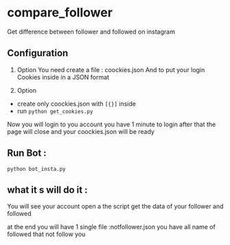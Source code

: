 # compare_follower
Get difference between follower and followed on instagram

## Configuration 

1) Option 
You need create a file : coockies.json
And to put your login Cookies inside in a JSON format 

2) Option 
 - create only coockies.json with ```[{}]``` inside 
 - run ```python get_cookies.py ```
 
 Now you will login to you account you have 1 minute to login 
 after that the page will close and your coockies.json will be ready 
 
## Run Bot :

```
python bot_insta.py
```

## what it s will do it :
You will see your account open a the script get the data of your follower and followed

at the end you will have 1 single file  :notfollower.json
you have all name of followed  that not follow you 
